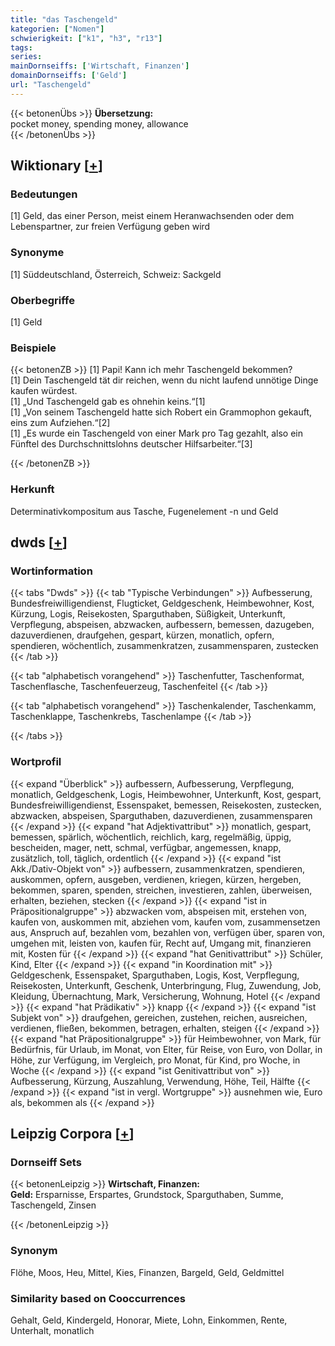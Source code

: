 ```yaml
---
title: "das Taschengeld"
kategorien: ["Nomen"]
schwierigkeit: ["k1", "h3", "r13"]
tags:
series:
mainDornseiffs: ['Wirtschaft, Finanzen']
domainDornseiffs: ['Geld']
url: "Taschengeld"
---
```


{{< betonenÜbs >}}
**Übersetzung:**  
pocket money, spending money, allowance  
{{< /betonenÜbs >}}

## Wiktionary [[+](https://de.wiktionary.org/wiki/Taschengeld)]

### Bedeutungen
[1] Geld, das einer Person, meist einem Heranwachsenden oder dem Lebenspartner, zur freien Verfügung geben wird  

### Synonyme
[1] Süddeutschland, Österreich, Schweiz: Sackgeld  

### Oberbegriffe
[1] Geld  

### Beispiele
{{< betonenZB >}}
[1] Papi! Kann ich mehr Taschengeld bekommen?  
[1] Dein Taschengeld tät dir reichen, wenn du nicht laufend unnötige Dinge kaufen würdest.  
[1] „Und Taschengeld gab es ohnehin keins.“[1]  
[1] „Von seinem Taschengeld hatte sich Robert ein Grammophon gekauft, eins zum Aufziehen.“[2]  
[1] „Es wurde ein Taschengeld von einer Mark pro Tag gezahlt, also ein Fünftel des Durchschnittslohns deutscher Hilfsarbeiter.“[3]  

{{< /betonenZB >}}
### Herkunft
Determinativkompositum aus Tasche, Fugenelement -n und Geld  



## dwds [[+](https://www.dwds.de/wb/Taschengeld)]

### Wortinformation
{{< tabs "Dwds" >}}
{{< tab "Typische Verbindungen" >}}
Aufbesserung, Bundesfreiwilligendienst, Flugticket, Geldgeschenk, Heimbewohner, Kost, Kürzung, Logis, Reisekosten, Sparguthaben, Süßigkeit, Unterkunft, Verpflegung, abspeisen, abzwacken, aufbessern, bemessen, dazugeben, dazuverdienen, draufgehen, gespart, kürzen, monatlich, opfern, spendieren, wöchentlich, zusammenkratzen, zusammensparen, zustecken
{{< /tab >}}

{{< tab "alphabetisch vorangehend" >}}
Taschenfutter, Taschenformat, Taschenflasche, Taschenfeuerzeug, Taschenfeitel
{{< /tab >}}

{{< tab "alphabetisch vorangehend" >}}
Taschenkalender, Taschenkamm, Taschenklappe, Taschenkrebs, Taschenlampe
{{< /tab >}}

{{< /tabs >}}

### Wortprofil
{{< expand "Überblick" >}} aufbessern, Aufbesserung, Verpflegung, monatlich, Geldgeschenk, Logis, Heimbewohner, Unterkunft, Kost, gespart, Bundesfreiwilligendienst, Essenspaket, bemessen, Reisekosten, zustecken, abzwacken, abspeisen, Sparguthaben, dazuverdienen, zusammensparen {{< /expand >}}
{{< expand "hat Adjektivattribut" >}} monatlich, gespart, bemessen, spärlich, wöchentlich, reichlich, karg, regelmäßig, üppig, bescheiden, mager, nett, schmal, verfügbar, angemessen, knapp, zusätzlich, toll, täglich, ordentlich {{< /expand >}}
{{< expand "ist Akk./Dativ-Objekt von" >}} aufbessern, zusammenkratzen, spendieren, auskommen, opfern, ausgeben, verdienen, kriegen, kürzen, hergeben, bekommen, sparen, spenden, streichen, investieren, zahlen, überweisen, erhalten, beziehen, stecken {{< /expand >}}
{{< expand "ist in Präpositionalgruppe" >}} abzwacken vom, abspeisen mit, erstehen von, kaufen von, auskommen mit, abziehen vom, kaufen vom, zusammensetzen aus, Anspruch auf, bezahlen vom, bezahlen von, verfügen über, sparen von, umgehen mit, leisten von, kaufen für, Recht auf, Umgang mit, finanzieren mit, Kosten für {{< /expand >}}
{{< expand "hat Genitivattribut" >}} Schüler, Kind, Elter {{< /expand >}}
{{< expand "in Koordination mit" >}} Geldgeschenk, Essenspaket, Sparguthaben, Logis, Kost, Verpflegung, Reisekosten, Unterkunft, Geschenk, Unterbringung, Flug, Zuwendung, Job, Kleidung, Übernachtung, Mark, Versicherung, Wohnung, Hotel {{< /expand >}}
{{< expand "hat Prädikativ" >}} knapp {{< /expand >}}
{{< expand "ist Subjekt von" >}} draufgehen, gereichen, zustehen, reichen, ausreichen, verdienen, fließen, bekommen, betragen, erhalten, steigen {{< /expand >}}
{{< expand "hat Präpositionalgruppe" >}} für Heimbewohner, von Mark, für Bedürfnis, für Urlaub, im Monat, von Elter, für Reise, von Euro, von Dollar, in Höhe, zur Verfügung, im Vergleich, pro Monat, für Kind, pro Woche, in Woche {{< /expand >}}
{{< expand "ist Genitivattribut von" >}} Aufbesserung, Kürzung, Auszahlung, Verwendung, Höhe, Teil, Hälfte {{< /expand >}}
{{< expand "ist in vergl. Wortgruppe" >}} ausnehmen wie, Euro als, bekommen als {{< /expand >}}

## Leipzig Corpora [[+](https://corpora.uni-leipzig.de/en/res?word=Taschengeld&corpusId=deu_newscrawl-public_2018)]

### Dornseiff Sets
{{< betonenLeipzig >}}
**Wirtschaft, Finanzen:**  
**Geld:** Ersparnisse, Erspartes, Grundstock, Sparguthaben, Summe, Taschengeld, Zinsen  

{{< /betonenLeipzig >}}

### Synonym
Flöhe, Moos, Heu, Mittel, Kies, Finanzen, Bargeld, Geld, Geldmittel


### Similarity based on Cooccurrences
Gehalt, Geld, Kindergeld, Honorar, Miete, Lohn, Einkommen, Rente, Unterhalt, monatlich

